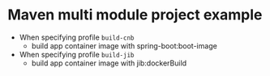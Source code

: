 # Maven multi module project example

* When specifying profile `build-cnb`
    - build app container image with spring-boot:boot-image
* When specifying profile `build-jib`
    - build app container image with jib:dockerBuild
